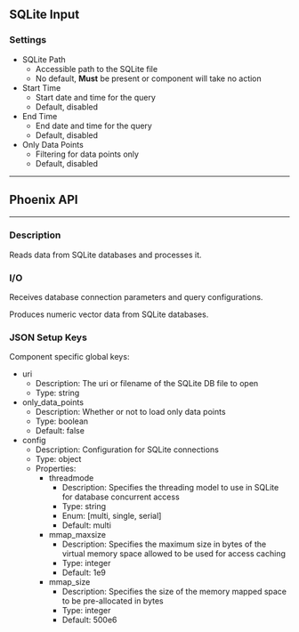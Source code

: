 ## SQLite Input
### Settings
- SQLite Path
	- Accessible path to the SQLite file
	- No default, **Must** be present or component will take no action
- Start Time
    - Start date and time for the query
    - Default, disabled
- End Time
    - End date and time for the query
    - Default, disabled
- Only Data Points
    - Filtering for data points only
    - Default, disabled
___
## Phoenix API
___
### Description

Reads data from SQLite databases and processes it.

### I/O

Receives database connection parameters and query configurations.

Produces numeric vector data from SQLite databases.

### JSON Setup Keys

Component specific global keys:
- uri
  - Description: The uri or filename of the SQLite DB file to open
  - Type: string
- only_data_points
  - Description: Whether or not to load only data points
  - Type: boolean
  - Default: false
- config
  - Description: Configuration for SQLite connections
  - Type: object
  - Properties:
    - threadmode
      - Description: Specifies the threading model to use in SQLite for database concurrent access
      - Type: string
      - Enum: [multi, single, serial]
      - Default: multi
    - mmap_maxsize
      - Description: Specifies the maximum size in bytes of the virtual memory space allowed to be used for access caching
      - Type: integer
      - Default: 1e9
    - mmap_size
      - Description: Specifies the size of the memory mapped space to be pre-allocated in bytes
      - Type: integer
      - Default: 500e6
